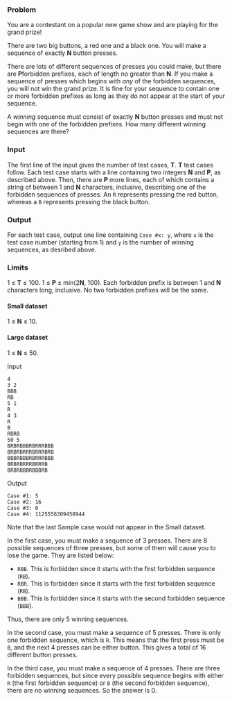 ### Problem

You are a contestant on a popular new game show and are playing for the grand prize!

There are two big buttons, a red one and a black one. You will make a sequence of exactly **N** button presses.

There are lots of different sequences of presses you could make, but there are **P**forbidden prefixes, each of length no greater than **N**. If you make a sequence of presses which begins with *any* of the forbidden sequences, you will not win the grand prize. It is fine for your sequence to contain one or more forbidden prefixes as long as they do not appear at the start of your sequence.

A *winning* sequence must consist of exactly **N** button presses and must not begin with one of the forbidden prefixes. How many different winning sequences are there?

### Input

The first line of the input gives the number of test cases, **T**. **T** test cases follow. Each test case starts with a line containing two integers **N** and **P**, as described above. Then, there are **P** more lines, each of which contains a string of between 1 and **N** characters, inclusive, describing one of the forbidden sequences of presses. An `R` represents pressing the red button, whereas a `B` represents pressing the black button.

### Output

For each test case, output one line containing `Case #x: y`, where `x` is the test case number (starting from 1) and `y` is the number of winning sequences, as desribed above.

### Limits

1 ≤ **T** ≤ 100.
1 ≤ **P** ≤ min(2**N**, 100).
Each forbidden prefix is between 1 and **N** characters long, inclusive.
No two forbidden prefixes will be the same.

#### Small dataset

1 ≤ **N** ≤ 10.

#### Large dataset

1 ≤ **N** ≤ 50.

Input

```
4
3 2
BBB
RB
5 1
R
4 3
R
B
RBRB
50 5
BRBRBBBRBRRRBBB
BRBRBRRRBRRRBRB
BBBRBBBRBRRRBBB
BRBRBRRRBRRRB
BRBRBBBRBBBRB
```

Output

```
Case #1: 5
Case #2: 16
Case #3: 0
Case #4: 1125556309458944
```

Note that the last Sample case would not appear in the Small dataset.

In the first case, you must make a sequence of 3 presses. There are 8 possible sequences of three presses, but some of them will cause you to lose the game. They are listed below:

- `RBB`. This is forbidden since it starts with the first forbidden sequence (`RB`).
- `RBR`. This is forbidden since it starts with the first forbidden sequence (`RB`).
- `BBB`. This is forbidden since it starts with the second forbidden sequence (`BBB`).

Thus, there are only 5 winning sequences.

In the second case, you must make a sequence of 5 presses. There is only one forbidden sequence, which is `R`. This means that the first press must be `B`, and the next 4 presses can be either button. This gives a total of 16 different button presses.

In the third case, you must make a sequence of 4 presses. There are three forbidden sequences, but since every possible sequence begins with either `R` (the first forbidden sequence) or `B` (the second forbidden sequence), there are no winning sequences. So the answer is 0.